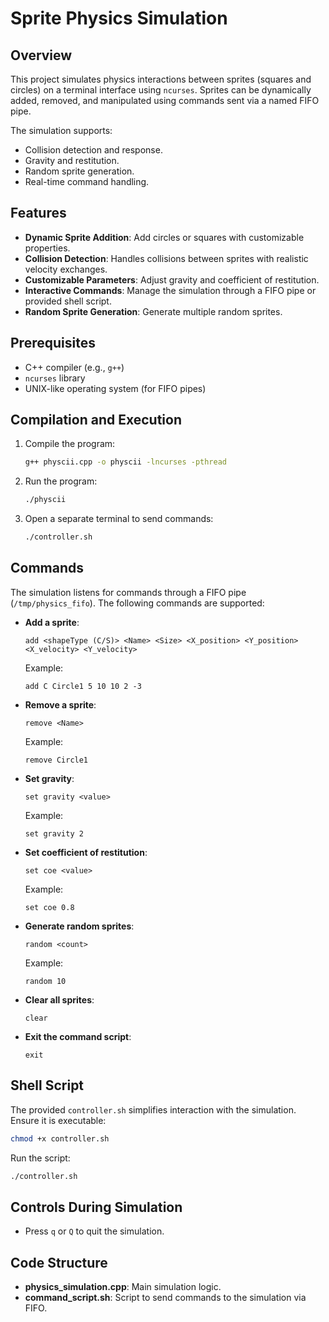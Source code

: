 # Sprite Physics Simulation

## Overview

This project simulates physics interactions between sprites (squares and circles) on a terminal interface using `ncurses`. Sprites can be dynamically added, removed, and manipulated using commands sent via a named FIFO pipe.

The simulation supports:

- Collision detection and response.
- Gravity and restitution.
- Random sprite generation.
- Real-time command handling.

## Features

- **Dynamic Sprite Addition**: Add circles or squares with customizable properties.
- **Collision Detection**: Handles collisions between sprites with realistic velocity exchanges.
- **Customizable Parameters**: Adjust gravity and coefficient of restitution.
- **Interactive Commands**: Manage the simulation through a FIFO pipe or provided shell script.
- **Random Sprite Generation**: Generate multiple random sprites.

## Prerequisites

- C++ compiler (e.g., `g++`)
- `ncurses` library
- UNIX-like operating system (for FIFO pipes)

## Compilation and Execution

1. Compile the program:

   ```bash
   g++ physcii.cpp -o physcii -lncurses -pthread
   ```

2. Run the program:

   ```bash
   ./physcii
   ```

3. Open a separate terminal to send commands:

   ```bash
   ./controller.sh
   ```

## Commands

The simulation listens for commands through a FIFO pipe (`/tmp/physics_fifo`). The following commands are supported:

- **Add a sprite**:
  ```
  add <shapeType (C/S)> <Name> <Size> <X_position> <Y_position> <X_velocity> <Y_velocity>
  ```
  Example:
  ```
  add C Circle1 5 10 10 2 -3
  ```
- **Remove a sprite**:
  ```
  remove <Name>
  ```
  Example:
  ```
  remove Circle1
  ```
- **Set gravity**:
  ```
  set gravity <value>
  ```
  Example:
  ```
  set gravity 2
  ```
- **Set coefficient of restitution**:
  ```
  set coe <value>
  ```
  Example:
  ```
  set coe 0.8
  ```
- **Generate random sprites**:
  ```
  random <count>
  ```
  Example:
  ```
  random 10
  ```
- **Clear all sprites**:
  ```
  clear
  ```
- **Exit the command script**:
  ```
  exit
  ```

## Shell Script

The provided `controller.sh` simplifies interaction with the simulation. Ensure it is executable:

```bash
chmod +x controller.sh
```

Run the script:

```bash
./controller.sh
```

## Controls During Simulation

- Press `q` or `Q` to quit the simulation.

## Code Structure

- **physics\_simulation.cpp**: Main simulation logic.
- **command\_script.sh**: Script to send commands to the simulation via FIFO.

